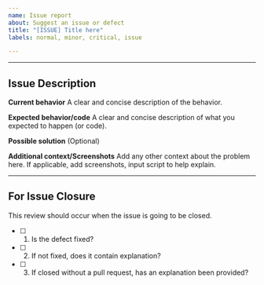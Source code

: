 ```yaml
---
name: Issue report
about: Suggest an issue or defect 
title: "[ISSUE] Title here"
labels: normal, minor, critical, issue

---
```


--------
Issue Description
--------


**Current behavior**
A clear and concise description of the behavior.

**Expected behavior/code**
A clear and concise description of what you expected to happen (or code).


**Possible solution**
(Optional)

**Additional context/Screenshots**
Add any other context about the problem here. If applicable, add screenshots, input script to help explain.


-------
For Issue Closure
-------
This review should occur when the issue is going to be closed.
- [ ] 1. Is the defect fixed?
- [ ] 2. If not fixed, does it contain explanation?
- [ ] 3. If closed without a pull request, has an explanation been provided?
